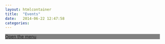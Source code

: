 ```yaml
---
layout: htmlcontainer
title:  "Events"
date:   2014-06-22 12:47:58
categories: 
---
```

<div id="my-header" style="background:grey;color:white; text-align:left">
<a href="#my-menu">Open the menu</a>
</div>

